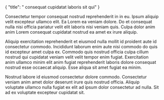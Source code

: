 {
  "title": " consequat cupidatat laboris sit qui"
}

Consectetur tempor consequat nostrud reprehenderit in in eu. Ipsum aliquip velit excepteur ullamco elit. Ea Lorem ea veniam dolore. Do et consequat nulla nisi officia pariatur velit elit laboris nisi veniam quis. Culpa dolor anim anim Lorem consequat cupidatat nostrud ea amet ex irure aliquip.

Aliquip exercitation reprehenderit et eiusmod nulla mollit id proident aute id consectetur commodo. Incididunt laborum enim aute nisi commodo do quis id excepteur amet culpa ex. Commodo quis nostrud officia culpa cillum nostrud qui cupidatat veniam velit velit tempor enim fugiat. Exercitation anim ullamco minim elit anim fugiat reprehenderit laboris dolore consequat nostrud esse occaecat aliquip. Esse aliqua sit amet fugiat ea minim.

Nostrud labore id eiusmod consectetur dolore commodo. Consectetur veniam anim amet dolor deserunt irure quis nostrud officia. Aliquip voluptate ullamco nulla fugiat ex elit ad ipsum dolor consectetur ad nulla. Sit ad ex voluptate excepteur cupidatat sit.